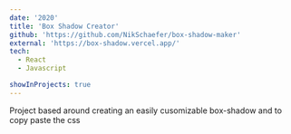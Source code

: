 ```yaml
---
date: '2020'
title: 'Box Shadow Creator'
github: 'https://github.com/NikSchaefer/box-shadow-maker'
external: 'https://box-shadow.vercel.app/'
tech:
  - React
  - Javascript

showInProjects: true
---
```


Project based around creating an easily cusomizable box-shadow and to copy paste the css
